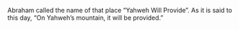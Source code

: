 Abraham called the name of that place “Yahweh Will Provide”. As it is said to this day, “On Yahweh’s mountain, it will be provided.”